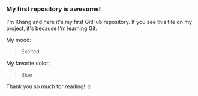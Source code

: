 ### My first repository is awesome!

I'm Khang and here it's my first GitHub repository.
If you see this file on my project, it's because I'm learning Git.

My mood:

> Excited

My favorite color:

> Blue

Thank you so much for reading! ☺
